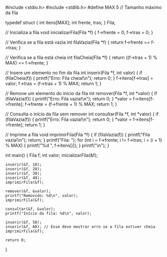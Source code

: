 #include <stdio.h>
#include <stdlib.h>
#define MAX 5  // Tamanho máximo da fila

typedef struct {
    int itens[MAX];
    int frente, tras;
} Fila;

// Inicializa a fila
void inicializarFila(Fila *f) {
    f->frente = 0;
    f->tras = 0;
}

// Verifica se a fila está vazia
int filaVazia(Fila *f) {
    return f->frente == f->tras;
}

// Verifica se a fila está cheia
int filaCheia(Fila *f) {
    return ((f->tras + 1) % MAX) == f->frente;
}

// Insere um elemento no fim da fila
int inserir(Fila *f, int valor) {
    if (filaCheia(f)) {
        printf("Erro: Fila cheia!\n");
        return 0;
    }
    f->itens[f->tras] = valor;
    f->tras = (f->tras + 1) % MAX;
    return 1;
}

// Remove um elemento do início da fila
int remover(Fila *f, int *valor) {
    if (filaVazia(f)) {
        printf("Erro: Fila vazia!\n");
        return 0;
    }
    *valor = f->itens[f->frente];
    f->frente = (f->frente + 1) % MAX;
    return 1;
}

// Consulta o início da fila sem remover
int consultar(Fila *f, int *valor) {
    if (filaVazia(f)) {
        printf("Erro: Fila vazia!\n");
        return 0;
    }
    *valor = f->itens[f->frente];
    return 1;
}

// Imprime a fila
void imprimirFila(Fila *f) {
    if (filaVazia(f)) {
        printf("Fila vazia!\n");
        return;
    }
    printf("Fila: ");
    for (int i = f->frente; i != f->tras; i = (i + 1) % MAX) {
        printf("%d ", f->itens[i]);
    }
    printf("\n");
}

int main() {
    Fila f;
    int valor;
    inicializarFila(&f);

    inserir(&f, 10);
    inserir(&f, 20);
    inserir(&f, 30);
    inserir(&f, 40);
    imprimirFila(&f);
    
    remover(&f, &valor);
    printf("Removido: %d\n", valor);
    imprimirFila(&f);
    
    consultar(&f, &valor);
    printf("Início da fila: %d\n", valor);
    
    inserir(&f, 50);
    inserir(&f, 60); // Esse deve mostrar erro se a fila estiver cheia
    imprimirFila(&f);
    
    return 0;
}
